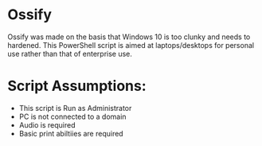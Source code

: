 # Ossify
Ossify was made on the basis that Windows 10 is too clunky and needs to hardened. This PowerShell script is aimed at laptops/desktops for personal use rather than that of enterprise use.

# Script Assumptions:
- This script is Run as Administrator
- PC is not connected to a domain
- Audio is required
- Basic print abiltiies are required
